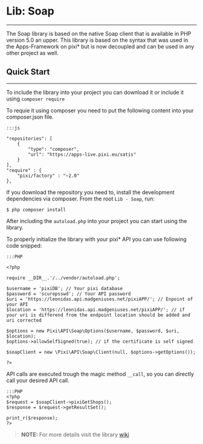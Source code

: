 # Lib: Soap

-----
The Soap library is based on the native Soap client that is available in PHP version 5.0 an upper.
This library is based on the syntax that was used in the Apps-Framework on pixi* but is now decoupled and can be used in any other project as well.


## Quick Start

-----
To include the library into your project you can download it or include it using `composer require`

To requie it using composer you need to put the following content into your composer.json file.
```
:::js

"repositories": [
    {
        "type": "composer",
        "url": "https://apps-live.pixi.eu/satis"
    }
],
"require" : {
    "pixi/factory" : "~2.0"
},

```
If you download the repository you need to, install the development dependencies via composer. From the root `Lib - Soap`, run:

	$ php composer install

After including the `autoload.php` into your project you can start using the library.

To properly initialize the library with your pixi* API you can use following code snipped:
```
:::PHP

<?php

require __DIR__.'/../vendor/autoload.php';

$username = 'pixiDB'; // Your pixi database
$password = 'scurepsswd'; // Your API password
$uri = 'https://leonidas.api.madgeniuses.net/pixiAPP/'; // Enpoint of your API
$location = 'https://leonidas.api.madgeniuses.net/pixiAPP/'; // if your uri is differend from the endpoint location should be added and uri corrected

$options = new Pixi\API\Soap\Options($username, $password, $uri, $location);
$options->allowSelfSigned(true); // if the certificate is self signed

$soapClient = new \Pixi\API\Soap\Client(null, $options->getOptions());

?>
```

API calls are executed trough the magic method `__call`, so you can directly call your desired API call.
```
:::PHP
<?php
$request = $soapClient->pixiGetShops();
$response = $request->getResultSet();

print_r($response);
?>
```

> **NOTE:** For more details visit the library [wiki](https://bitbucket.org/pixi_software/pixi-sdk-soap/wiki/Home)
